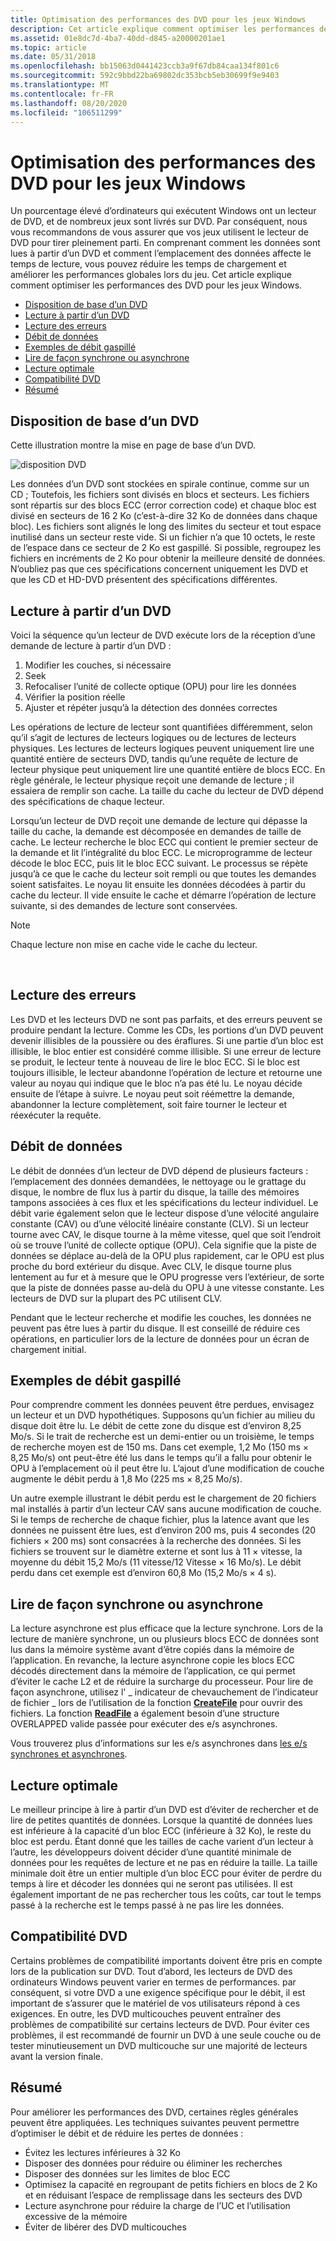 ```yaml
---
title: Optimisation des performances des DVD pour les jeux Windows
description: Cet article explique comment optimiser les performances des DVD pour les jeux Windows.
ms.assetid: 01e8dc7d-4ba7-40dd-d845-a20000201ae1
ms.topic: article
ms.date: 05/31/2018
ms.openlocfilehash: bb15063d0441423ccb3a9f67db84caa134f801c6
ms.sourcegitcommit: 592c9bbd22ba69802dc353bcb5eb30699f9e9403
ms.translationtype: MT
ms.contentlocale: fr-FR
ms.lasthandoff: 08/20/2020
ms.locfileid: "106511299"
---
```

# <a name="optimizing-dvd-performance-for-windows-games"></a>Optimisation des performances des DVD pour les jeux Windows

Un pourcentage élevé d’ordinateurs qui exécutent Windows ont un lecteur de DVD, et de nombreux jeux sont livrés sur DVD. Par conséquent, nous vous recommandons de vous assurer que vos jeux utilisent le lecteur de DVD pour tirer pleinement parti. En comprenant comment les données sont lues à partir d’un DVD et comment l’emplacement des données affecte le temps de lecture, vous pouvez réduire les temps de chargement et améliorer les performances globales lors du jeu. Cet article explique comment optimiser les performances des DVD pour les jeux Windows.

-   [Disposition de base d’un DVD](#basic-layout-of-a-dvd)
-   [Lecture à partir d’un DVD](#reading-from-a-dvd)
-   [Lecture des erreurs](#reading-errors)
-   [Débit de données](#data-throughput)
-   [Exemples de débit gaspillé](#examples-of-wasted-throughput)
-   [Lire de façon synchrone ou asynchrone](#reading-synchronously-vs-asynchronously)
-   [Lecture optimale](#reading-optimally)
-   [Compatibilité DVD](#dvd-compatibility)
-   [Résumé](#summary)

## <a name="basic-layout-of-a-dvd"></a>Disposition de base d’un DVD

Cette illustration montre la mise en page de base d’un DVD.

![disposition DVD](images/dvdsector.png)

Les données d’un DVD sont stockées en spirale continue, comme sur un CD ; Toutefois, les fichiers sont divisés en blocs et secteurs. Les fichiers sont répartis sur des blocs ECC (error correction code) et chaque bloc est divisé en secteurs de 16 2 Ko (c’est-à-dire 32 Ko de données dans chaque bloc). Les fichiers sont alignés le long des limites du secteur et tout espace inutilisé dans un secteur reste vide. Si un fichier n’a que 10 octets, le reste de l’espace dans ce secteur de 2 Ko est gaspillé. Si possible, regroupez les fichiers en incréments de 2 Ko pour obtenir la meilleure densité de données. N’oubliez pas que ces spécifications concernent uniquement les DVD et que les CD et HD-DVD présentent des spécifications différentes.

## <a name="reading-from-a-dvd"></a>Lecture à partir d’un DVD

Voici la séquence qu’un lecteur de DVD exécute lors de la réception d’une demande de lecture à partir d’un DVD :

1.  Modifier les couches, si nécessaire
2.  Seek
3.  Refocaliser l’unité de collecte optique (OPU) pour lire les données
4.  Vérifier la position réelle
5.  Ajuster et répéter jusqu’à la détection des données correctes

Les opérations de lecture de lecteur sont quantifiées différemment, selon qu’il s’agit de lectures de lecteurs logiques ou de lectures de lecteurs physiques. Les lectures de lecteurs logiques peuvent uniquement lire une quantité entière de secteurs DVD, tandis qu’une requête de lecture de lecteur physique peut uniquement lire une quantité entière de blocs ECC. En règle générale, le lecteur physique reçoit une demande de lecture ; il essaiera de remplir son cache. La taille du cache du lecteur de DVD dépend des spécifications de chaque lecteur.

Lorsqu’un lecteur de DVD reçoit une demande de lecture qui dépasse la taille du cache, la demande est décomposée en demandes de taille de cache. Le lecteur recherche le bloc ECC qui contient le premier secteur de la demande et lit l’intégralité du bloc ECC. Le microprogramme de lecteur décode le bloc ECC, puis lit le bloc ECC suivant. Le processus se répète jusqu’à ce que le cache du lecteur soit rempli ou que toutes les demandes soient satisfaites. Le noyau lit ensuite les données décodées à partir du cache du lecteur. Il vide ensuite le cache et démarre l’opération de lecture suivante, si des demandes de lecture sont conservées.

> [!Note]  
> Chaque lecture non mise en cache vide le cache du lecteur.

 

## <a name="reading-errors"></a>Lecture des erreurs

Les DVD et les lecteurs DVD ne sont pas parfaits, et des erreurs peuvent se produire pendant la lecture. Comme les CDs, les portions d’un DVD peuvent devenir illisibles de la poussière ou des éraflures. Si une partie d’un bloc est illisible, le bloc entier est considéré comme illisible. Si une erreur de lecture se produit, le lecteur tente à nouveau de lire le bloc ECC. Si le bloc est toujours illisible, le lecteur abandonne l’opération de lecture et retourne une valeur au noyau qui indique que le bloc n’a pas été lu. Le noyau décide ensuite de l’étape à suivre. Le noyau peut soit réémettre la demande, abandonner la lecture complètement, soit faire tourner le lecteur et réexécuter la requête.

## <a name="data-throughput"></a>Débit de données

Le débit de données d’un lecteur de DVD dépend de plusieurs facteurs : l’emplacement des données demandées, le nettoyage ou le grattage du disque, le nombre de flux lus à partir du disque, la taille des mémoires tampons associées à ces flux et les spécifications du lecteur individuel. Le débit varie également selon que le lecteur dispose d’une vélocité angulaire constante (CAV) ou d’une vélocité linéaire constante (CLV). Si un lecteur tourne avec CAV, le disque tourne à la même vitesse, quel que soit l’endroit où se trouve l’unité de collecte optique (OPU). Cela signifie que la piste de données se déplace au-delà de la OPU plus rapidement, car le OPU est plus proche du bord extérieur du disque. Avec CLV, le disque tourne plus lentement au fur et à mesure que le OPU progresse vers l’extérieur, de sorte que la piste de données passe au-delà du OPU à une vitesse constante. Les lecteurs de DVD sur la plupart des PC utilisent CLV.

Pendant que le lecteur recherche et modifie les couches, les données ne peuvent pas être lues à partir du disque. Il est conseillé de réduire ces opérations, en particulier lors de la lecture de données pour un écran de chargement initial.

## <a name="examples-of-wasted-throughput"></a>Exemples de débit gaspillé

Pour comprendre comment les données peuvent être perdues, envisagez un lecteur et un DVD hypothétiques. Supposons qu’un fichier au milieu du disque doit être lu. Le débit de cette zone du disque est d’environ 8,25 Mo/s. Si le trait de recherche est un demi-entier ou un troisième, le temps de recherche moyen est de 150 ms. Dans cet exemple, 1,2 Mo (150 ms × 8,25 Mo/s) ont peut-être été lus dans le temps qu’il a fallu pour obtenir le OPU à l’emplacement où il peut être lu. L’ajout d’une modification de couche augmente le débit perdu à 1,8 Mo (225 ms × 8,25 Mo/s).

Un autre exemple illustrant le débit perdu est le chargement de 20 fichiers mal installés à partir d’un lecteur CAV sans aucune modification de couche. Si le temps de recherche de chaque fichier, plus la latence avant que les données ne puissent être lues, est d’environ 200 ms, puis 4 secondes (20 fichiers × 200 ms) sont consacrées à la recherche des données. Si les fichiers se trouvent sur le diamètre externe et sont lus à 11 × vitesse, la moyenne du débit 15,2 Mo/s (11 vitesse/12 Vitesse × 16 Mo/s). Le débit perdu dans cet exemple est d’environ 60,8 Mo (15,2 Mo/s × 4 s).

## <a name="reading-synchronously-vs-asynchronously"></a>Lire de façon synchrone ou asynchrone

La lecture asynchrone est plus efficace que la lecture synchrone. Lors de la lecture de manière synchrone, un ou plusieurs blocs ECC de données sont lus dans la mémoire système avant d’être copiés dans la mémoire de l’application. En revanche, la lecture asynchrone copie les blocs ECC décodés directement dans la mémoire de l’application, ce qui permet d’éviter le cache L2 et de réduire la surcharge du processeur. Pour lire de façon asynchrone, utilisez l' \_ indicateur de chevauchement de l’indicateur de fichier \_ lors de l’utilisation de la fonction [**CreateFile**](/windows/desktop/api/fileapi/nf-fileapi-createfilea) pour ouvrir des fichiers. La fonction [**ReadFile**](/windows/desktop/api/fileapi/nf-fileapi-readfile) a également besoin d’une structure OVERLAPPED valide passée pour exécuter des e/s asynchrones.

Vous trouverez plus d’informations sur les e/s asynchrones dans [les e/s synchrones et asynchrones](/windows/desktop/FileIO/synchronous-and-asynchronous-i-o).

## <a name="reading-optimally"></a>Lecture optimale

Le meilleur principe à lire à partir d’un DVD est d’éviter de rechercher et de lire de petites quantités de données. Lorsque la quantité de données lues est inférieure à la capacité d’un bloc ECC (inférieure à 32 Ko), le reste du bloc est perdu. Étant donné que les tailles de cache varient d’un lecteur à l’autre, les développeurs doivent décider d’une quantité minimale de données pour les requêtes de lecture et ne pas en réduire la taille. La taille minimale doit être un entier multiple d’un bloc ECC pour éviter de perdre du temps à lire et décoder les données qui ne seront pas utilisées. Il est également important de ne pas rechercher tous les coûts, car tout le temps passé à la recherche est le temps passé à ne pas lire les données.

## <a name="dvd-compatibility"></a>Compatibilité DVD

Certains problèmes de compatibilité importants doivent être pris en compte lors de la publication sur DVD. Tout d’abord, les lecteurs de DVD des ordinateurs Windows peuvent varier en termes de performances. par conséquent, si votre DVD a une exigence spécifique pour le débit, il est important de s’assurer que le matériel de vos utilisateurs répond à ces exigences. En outre, les DVD multicouches peuvent entraîner des problèmes de compatibilité sur certains lecteurs de DVD. Pour éviter ces problèmes, il est recommandé de fournir un DVD à une seule couche ou de tester minutieusement un DVD multicouche sur une majorité de lecteurs avant la version finale.

## <a name="summary"></a>Résumé

Pour améliorer les performances des DVD, certaines règles générales peuvent être appliquées. Les techniques suivantes peuvent permettre d’optimiser le débit et de réduire les pertes de données :

-   Évitez les lectures inférieures à 32 Ko
-   Disposer des données pour réduire ou éliminer les recherches
-   Disposer des données sur les limites de bloc ECC
-   Optimisez la capacité en regroupant de petits fichiers en blocs de 2 Ko et en réduisant l’espace de remplissage dans les secteurs des DVD
-   Lecture asynchrone pour réduire la charge de l’UC et l’utilisation excessive de la mémoire
-   Éviter de libérer des DVD multicouches

 

 